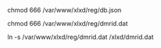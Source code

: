 chmod 666 /var/www/xlxd/reg/db.json

chmod 666 /var/www/xlxd/reg/dmrid.dat

ln -s /var/www/xlxd/reg/dmrid.dat /xlxd/dmrid.dat


